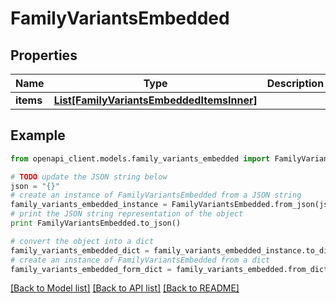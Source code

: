 # FamilyVariantsEmbedded


## Properties
Name | Type | Description | Notes
------------ | ------------- | ------------- | -------------
**items** | [**List[FamilyVariantsEmbeddedItemsInner]**](FamilyVariantsEmbeddedItemsInner.md) |  | [optional] 

## Example

```python
from openapi_client.models.family_variants_embedded import FamilyVariantsEmbedded

# TODO update the JSON string below
json = "{}"
# create an instance of FamilyVariantsEmbedded from a JSON string
family_variants_embedded_instance = FamilyVariantsEmbedded.from_json(json)
# print the JSON string representation of the object
print FamilyVariantsEmbedded.to_json()

# convert the object into a dict
family_variants_embedded_dict = family_variants_embedded_instance.to_dict()
# create an instance of FamilyVariantsEmbedded from a dict
family_variants_embedded_form_dict = family_variants_embedded.from_dict(family_variants_embedded_dict)
```
[[Back to Model list]](../README.md#documentation-for-models) [[Back to API list]](../README.md#documentation-for-api-endpoints) [[Back to README]](../README.md)



